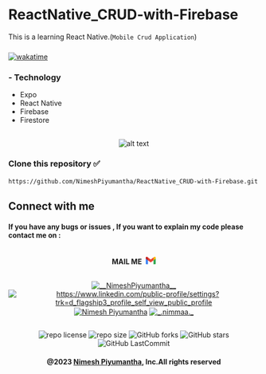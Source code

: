 ﻿# ReactNative_CRUD-with-Firebase

This is a learning React Native.(`Mobile Crud Application`)

###

[![wakatime](https://wakatime.com/badge/user/bde2acba-42bd-46e8-a905-d74c6f260407/project/fea21173-cd1b-4d20-b7fa-a4a90254605d.svg)](https://wakatime.com/badge/user/bde2acba-42bd-46e8-a905-d74c6f260407/project/fea21173-cd1b-4d20-b7fa-a4a90254605d)

### - Technology

- Expo
- React Native
- Firebase
- Firestore

##

<div align="center">

![alt text](https://github.com/NimeshPiyumantha/ReactNative_CRUD-with-Firebase/blob/master/src/assets/gif/crud.gif)

</div>

###

### Clone this repository ✅

```md
https://github.com/NimeshPiyumantha/ReactNative_CRUD-with-Firebase.git
```

## Connect with me

#### If you have any bugs or issues , If you want to explain my code please contact me on :

<div align="center">
 <br><b>MAIL ME</b>&nbsp;
  <a href="mailto:nimeshpiyumantha11@gmail.com">
      <img width="20px" src="https://github.com/NimeshPiyumantha/red-alpha/blob/main/gmail.svg" />
  </a></p>

 </div>

##

<p align="center">
<a href="https://twitter.com/NPiyumantha60"><img align="center" src="https://raw.githubusercontent.com/rahuldkjain/github-profile-readme-generator/master/src/images/icons/Social/twitter.svg" alt="__NimeshPiyumantha__" height="30" width="40" /></a>
<a href="https://www.linkedin.com/in/nimesh-piyumantha-33736a222" target="blank"><img align="center" src="https://raw.githubusercontent.com/rahuldkjain/github-profile-readme-generator/master/src/images/icons/Social/linked-in-alt.svg" alt="https://www.linkedin.com/public-profile/settings?trk=d_flagship3_profile_self_view_public_profile" height="30" width="40" /></a>
<a href="https://www.facebook.com/profile.php?id=100025931563090" target="blank"><img align="center" src="https://raw.githubusercontent.com/rahuldkjain/github-profile-readme-generator/master/src/images/icons/Social/facebook.svg" alt="Nimesh Piyumantha" height="30" width="40" /></a>
<a href="https://www.instagram.com/_.nimmaa._/" target="blank"><img align="center" src="https://raw.githubusercontent.com/rahuldkjain/github-profile-readme-generator/master/src/images/icons/Social/instagram.svg" alt="_.nimmaa._" height="30" width="40" /></a>
</p>

##

<div align="center">

![repo license](https://img.shields.io/github/license/NimeshPiyumantha/ReactNative_CRUD-with-Firebase?&labelColor=black&color=3867d6&style=for-the-badge)
![repo size](https://img.shields.io/github/repo-size/NimeshPiyumantha/ReactNative_CRUD-with-Firebase?label=Repo%20Size&style=for-the-badge&labelColor=black&color=20bf6b)
![GitHub forks](https://img.shields.io/github/forks/NimeshPiyumantha/ReactNative_CRUD-with-Firebase?&labelColor=black&color=0fb9b1&style=for-the-badge)
![GitHub stars](https://img.shields.io/github/stars/NimeshPiyumantha/Golden-Wings?&labelColor=black&color=f7b731&style=for-the-badge)
![GitHub LastCommit](https://img.shields.io/github/last-commit/NimeshPiyumantha/ReactNative_CRUD-with-Firebase?logo=github&labelColor=black&color=d1d8e0&style=for-the-badge)

</div>

<div align="center">

#### @2023 [Nimesh Piyumantha](https://github.com/NimeshPiyumantha/), Inc.All rights reserved

</div>
